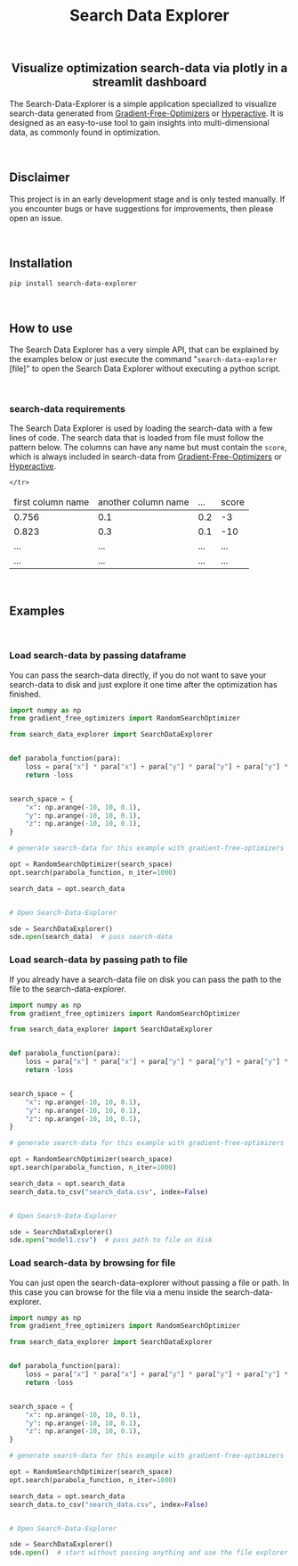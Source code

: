 <H1 align="center">
    Search Data Explorer
</H1>

<br>

<H2 align="center">
    Visualize optimization search-data via plotly in a streamlit dashboard
</H2>

The Search-Data-Explorer is a simple application specialized to visualize search-data generated from [Gradient-Free-Optimizers](https://github.com/SimonBlanke/Gradient-Free-Optimizers) or [Hyperactive](https://github.com/SimonBlanke/Hyperactive). It is designed as an easy-to-use tool to gain insights into multi-dimensional data, as commonly found in optimization.


<br>

## Disclaimer

This project is in an early development stage and is only tested manually. If you encounter bugs or have suggestions for improvements, then please open an issue.


<br>

## Installation

```console
pip install search-data-explorer
```

<br>

## How to use

The Search Data Explorer has a very simple API, that can be explained by the examples below or just execute the command "`search-data-explorer` [file]" to open the Search Data Explorer without executing a python script.


<br>

### search-data requirements

The Search Data Explorer is used by loading the search-data with a few lines of code. The search data that is loaded from file must follow the pattern below. The columns can have any name but must contain the `score`, which is always included in search-data from [Gradient-Free-Optimizers](https://github.com/SimonBlanke/Gradient-Free-Optimizers) or [Hyperactive](https://github.com/SimonBlanke/Hyperactive).

<table class="table">
<thead class="table-head">
    <tr class="row">
    <td class="cell">first column name</td>
    <td class="cell">another column name</td>
    <td class="cell">...</td>
    <td class="cell">score</td>

    </tr>
</thead>
<tbody class="table-body">
    <tr class="row">
    <td class="cell">0.756</td>
    <td class="cell">0.1</td>
    <td class="cell">0.2</td>
    <td class="cell">-3</td>
    </tr>
    <tr class="row">
    <td class="cell">0.823</td>
    <td class="cell">0.3</td>
    <td class="cell">0.1</td>
    <td class="cell">-10</td>
    </tr>
    <tr class="row">
    <td class="cell">...</td>
    <td class="cell">...</td>
    <td class="cell">...</td>
    <td class="cell">...</td>
    </tr>
    <tr class="row">
    <td class="cell">...</td>
    <td class="cell">...</td>
    <td class="cell">...</td>
    <td class="cell">...</td>
    </tr>
</tbody>
</table>

<br>



## Examples

<br>

### Load search-data by passing dataframe

You can pass the search-data directly, if you do not want to save your search-data to disk and just explore it one time after the optimization has finished.

```python
import numpy as np
from gradient_free_optimizers import RandomSearchOptimizer

from search_data_explorer import SearchDataExplorer


def parabola_function(para):
    loss = para["x"] * para["x"] + para["y"] * para["y"] + para["y"] * para["y"]
    return -loss


search_space = {
    "x": np.arange(-10, 10, 0.1),
    "y": np.arange(-10, 10, 0.1),
    "z": np.arange(-10, 10, 0.1),
}

# generate search-data for this example with gradient-free-optimizers

opt = RandomSearchOptimizer(search_space)
opt.search(parabola_function, n_iter=1000)

search_data = opt.search_data


# Open Search-Data-Explorer

sde = SearchDataExplorer()
sde.open(search_data)  # pass search-data
```


### Load search-data by passing path to file

If you already have a search-data file on disk you can pass the path to the file to the search-data-explorer.

```python
import numpy as np
from gradient_free_optimizers import RandomSearchOptimizer

from search_data_explorer import SearchDataExplorer


def parabola_function(para):
    loss = para["x"] * para["x"] + para["y"] * para["y"] + para["y"] * para["y"]
    return -loss


search_space = {
    "x": np.arange(-10, 10, 0.1),
    "y": np.arange(-10, 10, 0.1),
    "z": np.arange(-10, 10, 0.1),
}

# generate search-data for this example with gradient-free-optimizers

opt = RandomSearchOptimizer(search_space)
opt.search(parabola_function, n_iter=1000)

search_data = opt.search_data
search_data.to_csv("search_data.csv", index=False)


# Open Search-Data-Explorer

sde = SearchDataExplorer()
sde.open("model1.csv")  # pass path to file on disk
```


### Load search-data by browsing for file

You can just open the search-data-explorer without passing a file or path. In this case you can browse for the file via a menu inside the search-data-explorer.

```python
import numpy as np
from gradient_free_optimizers import RandomSearchOptimizer

from search_data_explorer import SearchDataExplorer


def parabola_function(para):
    loss = para["x"] * para["x"] + para["y"] * para["y"] + para["y"] * para["y"]
    return -loss


search_space = {
    "x": np.arange(-10, 10, 0.1),
    "y": np.arange(-10, 10, 0.1),
    "z": np.arange(-10, 10, 0.1),
}

# generate search-data for this example with gradient-free-optimizers

opt = RandomSearchOptimizer(search_space)
opt.search(parabola_function, n_iter=1000)

search_data = opt.search_data
search_data.to_csv("search_data.csv", index=False)


# Open Search-Data-Explorer

sde = SearchDataExplorer()
sde.open()  # start without passing anything and use the file explorer within the search-data-explorer
```


